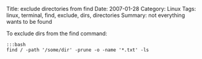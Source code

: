 Title: exclude directories from find
Date: 2007-01-28
Category: Linux
Tags: linux, terminal, find, exclude, dirs, directories
Summary: not everything wants to be found

To exclude dirs from the find command:

    :::bash
    find / -path '/some/dir' -prune -o -name '*.txt' -ls
